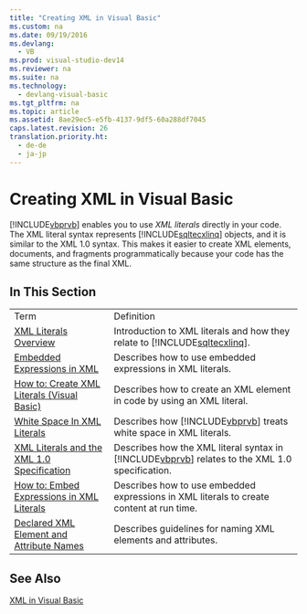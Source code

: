```yaml
---
title: "Creating XML in Visual Basic"
ms.custom: na
ms.date: 09/19/2016
ms.devlang: 
  - VB
ms.prod: visual-studio-dev14
ms.reviewer: na
ms.suite: na
ms.technology: 
  - devlang-visual-basic
ms.tgt_pltfrm: na
ms.topic: article
ms.assetid: 8ae29ec5-e5fb-4137-9df5-60a288df7045
caps.latest.revision: 26
translation.priority.ht: 
  - de-de
  - ja-jp
---
```

# Creating XML in Visual Basic
[!INCLUDE[vbprvb](../vs140/includes/vbprvb_md.md)] enables you to use *XML literals* directly in your code. The XML literal syntax represents [!INCLUDE[sqltecxlinq](../vs140/includes/sqltecxlinq_md.md)] objects, and it is similar to the XML 1.0 syntax. This makes it easier to create XML elements, documents, and fragments programmatically because your code has the same structure as the final XML.  
  
## In This Section  
  
|||  
|-|-|  
|Term|Definition|  
|[XML Literals Overview](../vs140/XML-Literals-Overview--Visual-Basic-.md)|Introduction to XML literals and how they relate to [!INCLUDE[sqltecxlinq](../vs140/includes/sqltecxlinq_md.md)].|  
|[Embedded Expressions in XML](../Topic/Embedded%20Expressions%20in%20XML%20\(Visual%20Basic\).md)|Describes how to use embedded expressions in XML literals.|  
|[How to: Create XML Literals (Visual Basic)](../vs140/How-to--Create-XML-Literals--Visual-Basic-.md)|Describes how to create an XML element in code by using an XML literal.|  
|[White Space In XML Literals](../vs140/White-Space-in-XML-Literals--Visual-Basic-.md)|Describes how [!INCLUDE[vbprvb](../vs140/includes/vbprvb_md.md)] treats white space in XML literals.|  
|[XML Literals and the XML 1.0 Specification](../vs140/XML-Literals-and-the-XML-1.0-Specification--Visual-Basic-.md)|Describes how the XML literal syntax in [!INCLUDE[vbprvb](../vs140/includes/vbprvb_md.md)] relates to the XML 1.0 specification.|  
|[How to: Embed Expressions in XML Literals](../Topic/How%20to:%20Embed%20Expressions%20in%20XML%20Literals%20\(Visual%20Basic\).md)|Describes how to use embedded expressions in XML literals to create content at run time.|  
|[Declared XML Element and Attribute Names](../vs140/Names-of-Declared-XML-Elements-and-Attributes--Visual-Basic-.md)|Describes guidelines for naming XML elements and attributes.|  
  
## See Also  
 [XML in Visual Basic](../Topic/XML%20in%20Visual%20Basic.md)